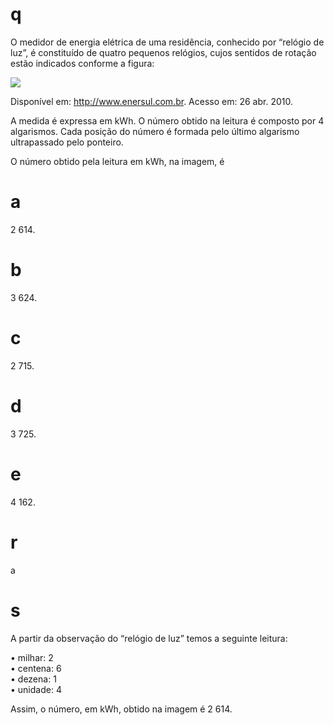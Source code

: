 # q
O medidor de energia elétrica de uma residência, conhecido por “relógio de luz”, é constituído de quatro pequenos relógios, cujos sentidos de rotação estão indicados conforme a figura:

![](https://firebasestorage.googleapis.com/v0/b/firebase-enemio.appspot.com/o/questoes%2F801%2F5887ddf3-8fa2-9a4e-f2d6-4d45a4dcbd47.png?alt=media\&token=97d71323-abf9-42cc-89e5-c7cfa6d3d728)

Disponível em: http://www.enersul.com.br. Acesso em: 26 abr. 2010.

A medida é expressa em kWh. O número obtido na leitura é composto por 4 algarismos. Cada posição do número é formada pelo último algarismo ultrapassado pelo ponteiro.

O número obtido pela leitura em kWh, na imagem, é

# a
2 614.

# b
3 624.

# c
2 715.

# d
3 725.

# e
4 162.

# r
a

# s
A partir da observação do “relógio de luz” temos a seguinte leitura:

• milhar: 2\
• centena: 6\
• dezena: 1\
• unidade: 4

Assim, o número, em kWh, obtido na imagem é 2 614.
